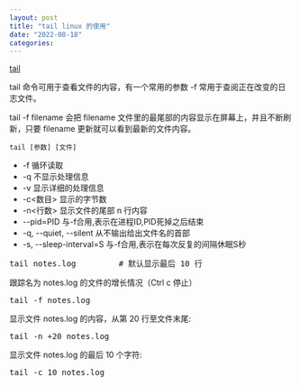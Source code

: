 ```yaml
---
layout: post
title: "tail linux 的使用"
date: "2022-08-18"
categories: 
---
```

<p><a href="https://www.runoob.com/linux/linux-comm-tail.html">tail </a></p>

<p>tail 命令可用于查看文件的内容，有一个常用的参数 <span class="marked">-f</span> 常用于查阅正在改变的日志文件。</p>

<p><span class="marked">tail -f filename</span> 会把 filename 文件里的最尾部的内容显示在屏幕上，并且不断刷新，只要 filename 更新就可以看到最新的文件内容。</p>

<pre class="prettyprint prettyprinted" style="">
<code><span class="pln">tail </span><span class="pun">[参数]</span><span class="pln"> </span><span class="pun">[文件]</span><span class="pln">  </span></code></pre>

<ul>
	<li>-f 循环读取</li>
	<li>-q 不显示处理信息</li>
	<li>-v 显示详细的处理信息</li>
	<li>-c&lt;数目&gt; 显示的字节数</li>
	<li>-n&lt;行数&gt; 显示文件的尾部 n 行内容</li>
	<li>--pid=PID 与-f合用,表示在进程ID,PID死掉之后结束</li>
	<li>-q, --quiet, --silent 从不输出给出文件名的首部</li>
	<li>-s, --sleep-interval=S 与-f合用,表示在每次反复的间隔休眠S秒</li>
</ul>

<pre class="prettyprint prettyprinted" style="">
<span class="pln">tail notes</span><span class="pun">.</span><span class="pln">log         </span><span class="com"># 默认显示最后 10 行</span></pre>

<p>跟踪名为 notes.log 的文件的增长情况（Ctrl c 停止）</p>

<pre class="prettyprint prettyprinted" style="">
<span class="pln">tail </span><span class="pun">-</span><span class="pln">f notes</span><span class="pun">.</span><span class="pln">log</span></pre>

<p>显示文件 notes.log 的内容，从第 20 行至文件末尾:</p>

<pre class="prettyprint prettyprinted" style="">
<span class="pln">tail </span><span class="pun">-</span><span class="pln">n </span><span class="pun">+</span><span class="lit">20</span><span class="pln"> notes</span><span class="pun">.</span><span class="pln">log</span></pre>

<p>显示文件 notes.log 的最后 10 个字符:</p>

<pre class="prettyprint prettyprinted" style="">
<span class="pln">tail </span><span class="pun">-</span><span class="pln">c </span><span class="lit">10</span><span class="pln"> notes</span><span class="pun">.</span><span class="pln">log</span></pre>

